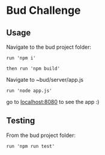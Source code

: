# Bud Challenge

## Usage

Navigate to the bud project folder:

```
run 'npm i'
```

```
then run 'npm build'
```

Navigate to ~bud/server/app.js 

```
run 'node app.js'
```

go to [localhost:8080](http://localhost:8080/) to see the app :)

## Testing

From the bud project folder:

```
run 'npm run test'
```
